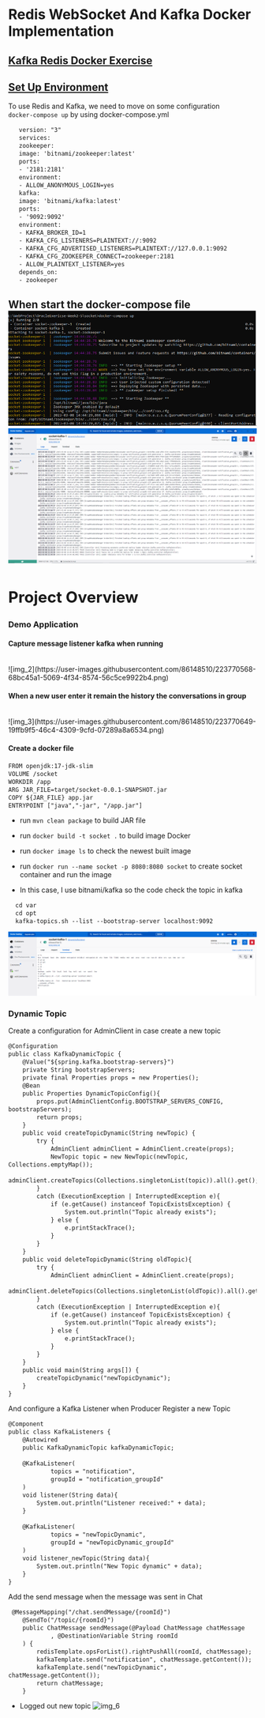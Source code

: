 # Redis WebSocket And Kafka Docker Implementation

<a href = "#websocket">Kafka Redis Docker Exercise</a>
---

<a href="#environment">Set Up Environment</a>
---

To use Redis and Kafka, we need to move on some configuration
<br/>
    ```
    docker-compose up
    ```
by using docker-compose.yml

 ```
    version: "3"
    services:
    zookeeper:
    image: 'bitnami/zookeeper:latest'
    ports:
    - '2181:2181'
    environment:
    - ALLOW_ANONYMOUS_LOGIN=yes
    kafka:
    image: 'bitnami/kafka:latest'
    ports:
    - '9092:9092'
    environment:
    - KAFKA_BROKER_ID=1
    - KAFKA_CFG_LISTENERS=PLAINTEXT://:9092
    - KAFKA_CFG_ADVERTISED_LISTENERS=PLAINTEXT://127.0.0.1:9092
    - KAFKA_CFG_ZOOKEEPER_CONNECT=zookeeper:2181
    - ALLOW_PLAINTEXT_LISTENER=yes
    depends_on:
    - zookeeper
 ```

When start the docker-compose file
![img.png](img.png)
![img_1.png](img_1.png)
<br/>
<a>
    <h2>Project Overview</h2>
</a>
---

<h3>Demo Application</h3>
<h4>Capture message listener kafka when running</h4>
<br/>
![img_2](https://user-images.githubusercontent.com/86148510/223770568-68bc45a1-5069-4f34-8574-56c5ce9922b4.png)
<h4>When a new user enter it remain the history the conversations in group</h4>
<br/>
![img_3](https://user-images.githubusercontent.com/86148510/223770649-19ffb9f5-46c4-4309-9cfd-07289a8a6534.png)
<br/>
<h4>Create a docker file</h4>

```
FROM openjdk:17-jdk-slim
VOLUME /socket
WORKDIR /app
ARG JAR_FILE=target/socket-0.0.1-SNAPSHOT.jar
COPY ${JAR_FILE} app.jar
ENTRYPOINT ["java","-jar", "/app.jar"]
```

- run ```mvn clean package``` to build JAR file
- run ```docker build -t socket .``` to build image Docker
- run ```docker image ls``` to check the newest built image
- run ```docker run --name socket -p 8080:8080 socket``` to create socket container and run the image

- In this case, I use bitnami/kafka so the code check the topic in kafka

```
  cd var
  cd opt
  kafka-topics.sh --list --bootstrap-server localhost:9092
```

![img_4.png](img_4.png)

<h3>Dynamic Topic</h3>
Create a configuration for AdminClient in case create a new topic
<br/>

```
@Configuration
public class KafkaDynamicTopic {
    @Value("${spring.kafka.bootstrap-servers}")
    private String bootstrapServers;
    private final Properties props = new Properties();
    @Bean
    public Properties DynamicTopicConfig(){
        props.put(AdminClientConfig.BOOTSTRAP_SERVERS_CONFIG, bootstrapServers);
        return props;
    }
    public void createTopicDynamic(String newTopic) {
        try {
            AdminClient adminClient = AdminClient.create(props);
            NewTopic topic = new NewTopic(newTopic, Collections.emptyMap());
            adminClient.createTopics(Collections.singletonList(topic)).all().get();
        }
        catch (ExecutionException | InterruptedException e){
            if (e.getCause() instanceof TopicExistsException) {
                System.out.println("Topic already exists");
            } else {
                e.printStackTrace();
            }
        }
    }
    public void deleteTopicDynamic(String oldTopic){
        try {
            AdminClient adminClient = AdminClient.create(props);
            adminClient.deleteTopics(Collections.singletonList(oldTopic)).all().get();
        }
        catch (ExecutionException | InterruptedException e){
            if (e.getCause() instanceof TopicExistsException) {
                System.out.println("Topic already exists");
            } else {
                e.printStackTrace();
            }
        }
    }
    public void main(String args[]) {
        createTopicDynamic("newTopicDynamic");
    }
}
```

And configure a Kafka Listener when Producer Register a new Topic
<br/>

```
@Component
public class KafkaListeners {
    @Autowired
    public KafkaDynamicTopic kafkaDynamicTopic;

    @KafkaListener(
            topics = "notification",
            groupId = "notification_groupId"
    )
    void listener(String data){
        System.out.println("Listener received:" + data);
    }

    @KafkaListener(
            topics = "newTopicDynamic",
            groupId = "newTopicDynamic_groupId"
    )
    void listener_newTopic(String data){
        System.out.println("New Topic dynamic" + data);
    }
}
```

Add the send message when the message was sent in Chat

```
 @MessageMapping("/chat.sendMessage/{roomId}")
    @SendTo("/topic/{roomId}")
    public ChatMessage sendMessage(@Payload ChatMessage chatMessage
            , @DestinationVariable String roomId
    ) {
        redisTemplate.opsForList().rightPushAll(roomId, chatMessage);
        kafkaTemplate.send("notification", chatMessage.getContent());
        kafkaTemplate.send("newTopicDynamic", chatMessage.getContent());
        return chatMessage;
    }
```

- Logged out new topic
![img_6](https://user-images.githubusercontent.com/86148510/223761657-a2c83e77-99ba-48df-972c-c3d1cac83ba6.png)
